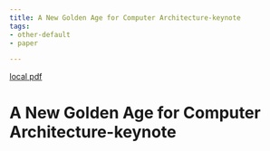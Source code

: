 ```yaml
---
title: A New Golden Age for Computer Architecture-keynote
tags:
- other-default
- paper

---
```


[local pdf](../../../pdfs/A%20New%20Golden%20Age%20for%20Computer%20Architecture-keynote.pdf)

# A New Golden Age for Computer Architecture-keynote
